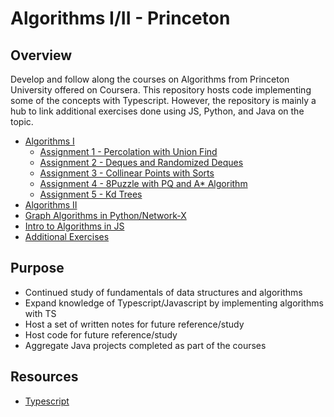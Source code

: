 # Algorithms I/II - Princeton

## Overview

Develop and follow along the courses on Algorithms from Princeton University offered on Coursera. This repository hosts code implementing some of the concepts with Typescript. However, the repository is mainly a hub to link additional exercises done using JS, Python, and Java on the topic.

- [Algorithms I](https://www.coursera.org/learn/algorithms-part1/)
  - [Assignment 1 - Percolation with Union Find](https://github.com/mtanzim/algorithms1-percolation)
  - [Assignment 2 - Deques and Randomized Deques](https://github.com/mtanzim/algorithms1-deque)
  - [Assignment 3 - Collinear Points with Sorts](https://github.com/mtanzim/algorithms1-collinear-points)
  - [Assignment 4 - 8Puzzle with PQ and A* Algorithm](https://github.com/mtanzim/algorithms1-8puzzle.git/)
  - [Assignment 5 - Kd Trees](https://github.com/mtanzim/algorithms1-kdtree) 
- [Algorithms II](https://www.coursera.org/learn/algorithms-part2)
- [Graph Algorithms in Python/Network-X](https://github.com/mtanzim/networkx-test)
- [Intro to Algorithms in JS](https://github.com/mtanzim/jsAlgorithms)
- [Additional Exercises](https://github.com/mtanzim/codeWars)

## Purpose

- Continued study of fundamentals of data structures and algorithms
- Expand knowledge of Typescript/Javascript by implementing algorithms with TS
- Host a set of written notes for future reference/study
- Host code for future reference/study
- Aggregate Java projects completed as part of the courses

## Resources

- [Typescript](https://www.typescriptlang.org/)

